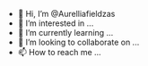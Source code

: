 - 👋 Hi, I’m @Aurelliafieldzas
- 👀 I’m interested in ...
- 🌱 I’m currently learning ...
- 💞️ I’m looking to collaborate on ...
- 📫 How to reach me ...

<!---
Aurelliafieldzas/Aurelliafieldzas is a ✨ special ✨ repository because its `README.md` (this file) appears on your GitHub profile.
You can click the Preview link to take a look at your changes.
--->
